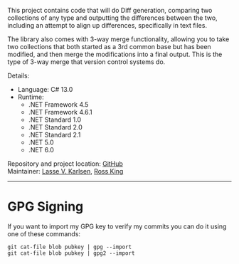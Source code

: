 This project contains code that will do Diff generation, comparing
two collections of any type and outputting the differences between
the two, including an attempt to align up differences, specifically
in text files.

The library also comes with 3-way merge functionality, allowing you
to take two collections that both started as a 3rd common base but
has been modified, and then merge the modifications into a final
output. This is the type of 3-way merge that version control systems
do.

Details:

* Language: C# 13.0
* Runtime:
  * .NET Framework 4.5
  * .NET Framework 4.6.1
  * .NET Standard 1.0
  * .NET Standard 2.0
  * .NET Standard 2.1
  * .NET 5.0
  * .NET 6.0

Repository and project location: [GitHub][1]  
Maintainer: [Lasse V. Karlsen][2], [Ross King][3]

---

# GPG Signing

If you want to import my GPG key to verify my commits you can do it
using one of these commands:

    git cat-file blob pubkey | gpg --import
    git cat-file blob pubkey | gpg2 --import

  [1]: https://github.com/altavec/DiffLib
  [2]: mailto:lasse@vkarlsen.no
  [3]: mailto:ross.king@altavec.com

